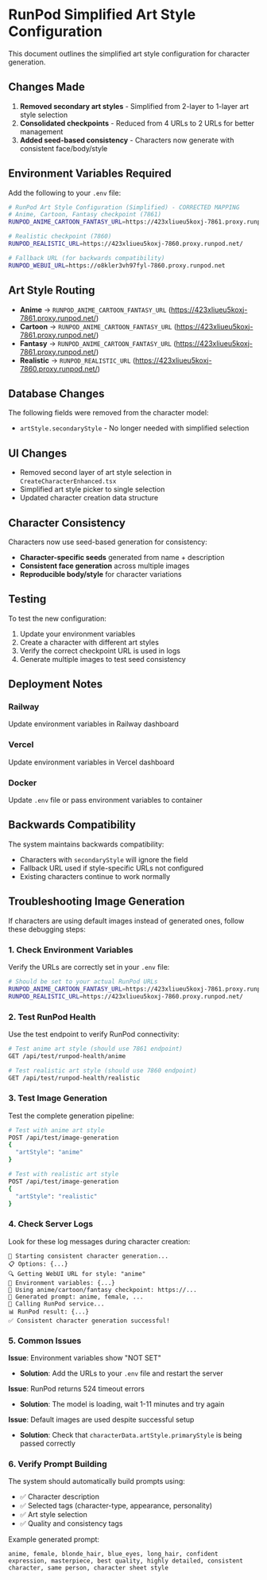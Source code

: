 # RunPod Simplified Art Style Configuration

This document outlines the simplified art style configuration for character generation.

## Changes Made

1. **Removed secondary art styles** - Simplified from 2-layer to 1-layer art style selection
2. **Consolidated checkpoints** - Reduced from 4 URLs to 2 URLs for better management
3. **Added seed-based consistency** - Characters now generate with consistent face/body/style

## Environment Variables Required

Add the following to your `.env` file:

```bash
# RunPod Art Style Configuration (Simplified) - CORRECTED MAPPING
# Anime, Cartoon, Fantasy checkpoint (7861)
RUNPOD_ANIME_CARTOON_FANTASY_URL=https://423xliueu5koxj-7861.proxy.runpod.net/

# Realistic checkpoint (7860)
RUNPOD_REALISTIC_URL=https://423xliueu5koxj-7860.proxy.runpod.net/

# Fallback URL (for backwards compatibility)
RUNPOD_WEBUI_URL=https://o8kler3vh97fyl-7860.proxy.runpod.net
```

## Art Style Routing

- **Anime** → `RUNPOD_ANIME_CARTOON_FANTASY_URL` (https://423xliueu5koxj-7861.proxy.runpod.net/)
- **Cartoon** → `RUNPOD_ANIME_CARTOON_FANTASY_URL` (https://423xliueu5koxj-7861.proxy.runpod.net/) 
- **Fantasy** → `RUNPOD_ANIME_CARTOON_FANTASY_URL` (https://423xliueu5koxj-7861.proxy.runpod.net/)
- **Realistic** → `RUNPOD_REALISTIC_URL` (https://423xliueu5koxj-7860.proxy.runpod.net/)

## Database Changes

The following fields were removed from the character model:
- `artStyle.secondaryStyle` - No longer needed with simplified selection

## UI Changes

- Removed second layer of art style selection in `CreateCharacterEnhanced.tsx`
- Simplified art style picker to single selection
- Updated character creation data structure

## Character Consistency

Characters now use seed-based generation for consistency:
- **Character-specific seeds** generated from name + description
- **Consistent face generation** across multiple images
- **Reproducible body/style** for character variations

## Testing

To test the new configuration:

1. Update your environment variables
2. Create a character with different art styles
3. Verify the correct checkpoint URL is used in logs
4. Generate multiple images to test seed consistency

## Deployment Notes

### Railway
Update environment variables in Railway dashboard

### Vercel  
Update environment variables in Vercel dashboard

### Docker
Update `.env` file or pass environment variables to container

## Backwards Compatibility

The system maintains backwards compatibility:
- Characters with `secondaryStyle` will ignore the field
- Fallback URL used if style-specific URLs not configured
- Existing characters continue to work normally 

## Troubleshooting Image Generation

If characters are using default images instead of generated ones, follow these debugging steps:

### 1. Check Environment Variables

Verify the URLs are correctly set in your `.env` file:

```bash
# Should be set to your actual RunPod URLs
RUNPOD_ANIME_CARTOON_FANTASY_URL=https://423xliueu5koxj-7861.proxy.runpod.net/
RUNPOD_REALISTIC_URL=https://423xliueu5koxj-7860.proxy.runpod.net/
```

### 2. Test RunPod Health

Use the test endpoint to verify RunPod connectivity:

```bash
# Test anime art style (should use 7861 endpoint)
GET /api/test/runpod-health/anime

# Test realistic art style (should use 7860 endpoint)  
GET /api/test/runpod-health/realistic
```

### 3. Test Image Generation

Test the complete generation pipeline:

```bash
# Test with anime art style
POST /api/test/image-generation
{
  "artStyle": "anime"
}

# Test with realistic art style
POST /api/test/image-generation
{
  "artStyle": "realistic"
}
```

### 4. Check Server Logs

Look for these log messages during character creation:

```
🎨 Starting consistent character generation...
📋 Options: {...}
🔍 Getting WebUI URL for style: "anime"
🔧 Environment variables: {...}
🎨 Using anime/cartoon/fantasy checkpoint: https://...
📝 Generated prompt: anime, female, ...
🚀 Calling RunPod service...
📊 RunPod result: {...}
✅ Consistent character generation successful!
```

### 5. Common Issues

**Issue**: Environment variables show "NOT SET"
- **Solution**: Add the URLs to your `.env` file and restart the server

**Issue**: RunPod returns 524 timeout errors  
- **Solution**: The model is loading, wait 1-11 minutes and try again

**Issue**: Default images are used despite successful setup
- **Solution**: Check that `characterData.artStyle.primaryStyle` is being passed correctly

### 6. Verify Prompt Building

The system should automatically build prompts using:
- ✅ Character description
- ✅ Selected tags (character-type, appearance, personality)
- ✅ Art style selection
- ✅ Quality and consistency tags

Example generated prompt:
```
anime, female, blonde_hair, blue_eyes, long_hair, confident expression, masterpiece, best quality, highly detailed, consistent character, same person, character sheet style
``` 